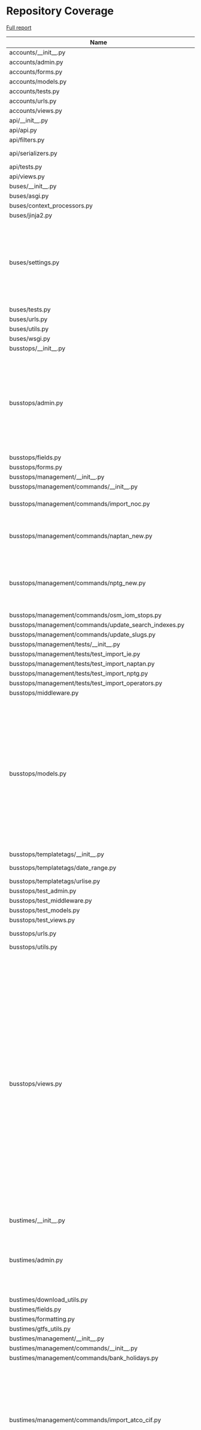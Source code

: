 # Repository Coverage

[Full report](https://htmlpreview.github.io/?https://github.com/jclgoodwin/bustimes.org/blob/python-coverage-comment-action-data/htmlcov/index.html)

| Name                                                            |    Stmts |     Miss |   Cover |   Missing |
|---------------------------------------------------------------- | -------: | -------: | ------: | --------: |
| accounts/\_\_init\_\_.py                                        |        0 |        0 |    100% |           |
| accounts/admin.py                                               |       47 |        0 |    100% |           |
| accounts/forms.py                                               |       57 |        0 |    100% |           |
| accounts/models.py                                              |       32 |        0 |    100% |           |
| accounts/tests.py                                               |      114 |        0 |    100% |           |
| accounts/urls.py                                                |        4 |        0 |    100% |           |
| accounts/views.py                                               |       60 |        1 |     98% |        99 |
| api/\_\_init\_\_.py                                             |        0 |        0 |    100% |           |
| api/api.py                                                      |       11 |        0 |    100% |           |
| api/filters.py                                                  |       67 |        0 |    100% |           |
| api/serializers.py                                              |      111 |        4 |     96% |   221-224 |
| api/tests.py                                                    |        9 |        0 |    100% |           |
| api/views.py                                                    |       94 |        0 |    100% |           |
| buses/\_\_init\_\_.py                                           |        0 |        0 |    100% |           |
| buses/asgi.py                                                   |        4 |        4 |      0% |     10-16 |
| buses/context\_processors.py                                    |        5 |        0 |    100% |           |
| buses/jinja2.py                                                 |       36 |        1 |     97% |        40 |
| buses/settings.py                                               |      121 |       31 |     74% |97-107, 127, 144-152, 208, 227-235, 252-268, 320 |
| buses/tests.py                                                  |        5 |        0 |    100% |           |
| buses/urls.py                                                   |        5 |        0 |    100% |           |
| buses/utils.py                                                  |       23 |        4 |     83% |     35-38 |
| buses/wsgi.py                                                   |        4 |        4 |      0% |     10-16 |
| busstops/\_\_init\_\_.py                                        |        0 |        0 |    100% |           |
| busstops/admin.py                                               |      321 |       14 |     96% |104-110, 185, 244-252, 334-336, 382, 457, 461, 510, 593, 621 |
| busstops/fields.py                                              |        6 |        0 |    100% |           |
| busstops/forms.py                                               |       46 |        0 |    100% |           |
| busstops/management/\_\_init\_\_.py                             |        0 |        0 |    100% |           |
| busstops/management/commands/\_\_init\_\_.py                    |        0 |        0 |    100% |           |
| busstops/management/commands/import\_noc.py                     |      125 |        3 |     98% |155, 179, 238 |
| busstops/management/commands/naptan\_new.py                     |      158 |       11 |     93% |41, 43, 167-176, 219, 268 |
| busstops/management/commands/nptg\_new.py                       |       94 |        7 |     93% |148, 158, 163, 169-170, 172-173 |
| busstops/management/commands/osm\_iom\_stops.py                 |       34 |       34 |      0% |      1-63 |
| busstops/management/commands/update\_search\_indexes.py         |       11 |        0 |    100% |           |
| busstops/management/commands/update\_slugs.py                   |       20 |       20 |      0% |      1-29 |
| busstops/management/tests/\_\_init\_\_.py                       |        0 |        0 |    100% |           |
| busstops/management/tests/test\_import\_ie.py                   |       63 |        0 |    100% |           |
| busstops/management/tests/test\_import\_naptan.py               |       67 |        0 |    100% |           |
| busstops/management/tests/test\_import\_nptg.py                 |       31 |        0 |    100% |           |
| busstops/management/tests/test\_import\_operators.py            |       64 |        0 |    100% |           |
| busstops/middleware.py                                          |       37 |        0 |    100% |           |
| busstops/models.py                                              |      620 |       22 |     96% |271, 296, 322, 440, 477, 527, 553, 609, 643, 681, 833, 866, 937, 949-953, 1038, 1047, 1087, 1102, 1139 |
| busstops/templatetags/\_\_init\_\_.py                           |        0 |        0 |    100% |           |
| busstops/templatetags/date\_range.py                            |       25 |        3 |     88% | 9, 22, 28 |
| busstops/templatetags/urlise.py                                 |       16 |        0 |    100% |           |
| busstops/test\_admin.py                                         |       66 |        0 |    100% |           |
| busstops/test\_middleware.py                                    |       25 |        0 |    100% |           |
| busstops/test\_models.py                                        |      137 |        0 |    100% |           |
| busstops/test\_views.py                                         |      280 |        0 |    100% |           |
| busstops/urls.py                                                |       20 |        2 |     90% |   134-136 |
| busstops/utils.py                                               |       11 |        0 |    100% |           |
| busstops/views.py                                               |      648 |       43 |     93% |140, 481, 507, 545, 690, 708, 768-771, 773, 904-909, 922, 999, 1027-1028, 1033-1034, 1042-1051, 1112, 1208, 1229, 1231, 1310, 1389, 1419-1420, 1423-1427, 1577, 1589-1590, 1595, 1607-1608 |
| bustimes/\_\_init\_\_.py                                        |        0 |        0 |    100% |           |
| bustimes/admin.py                                               |      136 |       14 |     90% |74, 77-78, 89-91, 94-96, 153-157, 180, 201, 204 |
| bustimes/download\_utils.py                                     |       32 |        0 |    100% |           |
| bustimes/fields.py                                              |       31 |        1 |     97% |        12 |
| bustimes/formatting.py                                          |       19 |        0 |    100% |           |
| bustimes/gtfs\_utils.py                                         |       15 |        0 |    100% |           |
| bustimes/management/\_\_init\_\_.py                             |        0 |        0 |    100% |           |
| bustimes/management/commands/\_\_init\_\_.py                    |        0 |        0 |    100% |           |
| bustimes/management/commands/bank\_holidays.py                  |       52 |        1 |     98% |       102 |
| bustimes/management/commands/import\_atco\_cif.py               |      235 |       25 |     89% |28-35, 40, 43-44, 71, 203, 205, 208, 210, 218, 224, 288, 321-326, 366-367, 434 |
| bustimes/management/commands/import\_bod\_timetables.py         |      271 |       25 |     91% |48, 99, 103, 106-109, 114, 119-120, 141, 169, 179, 191-192, 259, 269-273, 289-291, 314, 330-331, 347 |
| bustimes/management/commands/import\_gtfs.py                    |      227 |        6 |     97% |69, 122-123, 135, 142, 339 |
| bustimes/management/commands/import\_gtfs\_ember.py             |      149 |        9 |     94% |82, 87, 105, 130, 171, 182, 192, 269-270 |
| bustimes/management/commands/import\_gtfs\_flixbus.py           |      184 |        8 |     96% |79, 144, 214, 313-314, 338-339, 353 |
| bustimes/management/commands/import\_ni.py                      |       31 |        0 |    100% |           |
| bustimes/management/commands/import\_passenger.py               |      116 |       35 |     70% |51-54, 56-58, 64, 103, 113-117, 143-180 |
| bustimes/management/commands/import\_tnds.py                    |       43 |        0 |    100% |           |
| bustimes/management/commands/import\_transxchange.py            |      799 |       85 |     89% |85, 100, 146-147, 229-230, 237, 241, 267-271, 320-321, 331, 339-340, 395, 399, 401, 501, 563-577, 597, 600, 712, 754-755, 792-793, 795-796, 840, 851, 873, 895, 921, 925-927, 939-940, 983-987, 1028, 1038-1043, 1057, 1081, 1089, 1091-1094, 1115, 1142, 1181, 1212-1213, 1240-1242, 1249, 1254-1255, 1271, 1276, 1289, 1314, 1340-1341, 1377-1378, 1429 |
| bustimes/management/commands/poo.py                             |       33 |       33 |      0% |      1-63 |
| bustimes/management/commands/suggest\_bod.py                    |       36 |       36 |      0% |      1-51 |
| bustimes/management/tests/\_\_init\_\_.py                       |        0 |        0 |    100% |           |
| bustimes/management/tests/test\_bank\_holidays.py               |       20 |        0 |    100% |           |
| bustimes/management/tests/test\_import\_atco\_cif.py            |       70 |        0 |    100% |           |
| bustimes/management/tests/test\_import\_bod.py                  |      242 |        0 |    100% |           |
| bustimes/management/tests/test\_import\_gtfs.py                 |      103 |        0 |    100% |           |
| bustimes/management/tests/test\_import\_gtfs\_ember\_flixbus.py |       79 |        0 |    100% |           |
| bustimes/management/tests/test\_import\_ni.py                   |       21 |        0 |    100% |           |
| bustimes/management/tests/test\_import\_passenger.py            |       23 |        0 |    100% |           |
| bustimes/management/tests/test\_import\_transxchange.py         |      754 |        0 |    100% |           |
| bustimes/management/tests/test\_tnds.py                         |       19 |        0 |    100% |           |
| bustimes/models.py                                              |      342 |        8 |     98% |111, 375, 378, 407, 452-455, 487 |
| bustimes/test\_get\_trip.py                                     |       31 |        0 |    100% |           |
| bustimes/tests.py                                               |      129 |        0 |    100% |           |
| bustimes/timetables.py                                          |      615 |       64 |     90% |39-52, 162-173, 204-205, 222-234, 286, 298-301, 313, 327-332, 346, 365, 440, 443, 459-462, 464, 491, 603-618, 704-705, 776, 922-924 |
| bustimes/urls.py                                                |        3 |        0 |    100% |           |
| bustimes/utils.py                                               |      180 |       11 |     94% |156, 211, 237-239, 259-260, 329, 346-347, 395 |
| bustimes/views.py                                               |      383 |       66 |     83% |195-196, 199-200, 216-218, 226-235, 237-245, 252, 274, 364, 373, 409, 415, 495, 585, 609-611, 628, 632-660, 688-699, 708-714 |
| departures/\_\_init\_\_.py                                      |        0 |        0 |    100% |           |
| departures/avl.py                                               |       12 |        1 |     92% |        14 |
| departures/gtfsr.py                                             |       91 |        2 |     98% |   91, 111 |
| departures/live.py                                              |      134 |       14 |     90% |44, 59, 61, 63, 80-85, 146, 157, 169, 183 |
| departures/sources.py                                           |      224 |       34 |     85% |34, 58, 63, 67, 100, 116, 126, 129-131, 141-148, 153-154, 168-169, 177-178, 245, 324, 341, 414, 418-419, 425-426, 429, 437 |
| departures/test\_gtfsr\_trip\_updates.py                        |       45 |        0 |    100% |           |
| departures/test\_gtfsr\_vehicle\_positions.py                   |       33 |        0 |    100% |           |
| departures/test\_live.py                                        |      111 |        0 |    100% |           |
| disruptions/\_\_init\_\_.py                                     |        0 |        0 |    100% |           |
| disruptions/admin.py                                            |       33 |        1 |     97% |        69 |
| disruptions/models.py                                           |       86 |        6 |     93% |47, 76, 100, 108, 118, 146 |
| disruptions/siri\_sx.py                                         |      124 |       14 |     89% |54, 74, 86-89, 100-101, 132, 142-146 |
| disruptions/tasks.py                                            |        5 |        5 |      0% |       1-7 |
| disruptions/test\_siri\_sx.py                                   |       48 |        0 |    100% |           |
| disruptions/test\_tfl\_disruptions.py                           |       34 |        0 |    100% |           |
| disruptions/tests.py                                            |       16 |        0 |    100% |           |
| disruptions/tfl\_disruptions.py                                 |       91 |        2 |     98% |    49, 85 |
| disruptions/urls.py                                             |        3 |        0 |    100% |           |
| disruptions/views.py                                            |       23 |        0 |    100% |           |
| fares/\_\_init\_\_.py                                           |        0 |        0 |    100% |           |
| fares/admin.py                                                  |       37 |        1 |     97% |        31 |
| fares/forms.py                                                  |       26 |        3 |     88% | 18, 41-42 |
| fares/management/commands/\_\_init\_\_.py                       |        0 |        0 |    100% |           |
| fares/management/commands/import\_netex\_fares.py               |      353 |       59 |     83% |28, 69-70, 121, 128-130, 223-224, 323, 367-368, 449, 528-535, 555, 564-565, 583-588, 595-632, 652-653, 663-664, 670-679 |
| fares/management/commands/mytrip\_ticketing.py                  |       34 |        0 |    100% |           |
| fares/models.py                                                 |      176 |        8 |     95% |60, 142, 217, 222, 245-246, 250-251 |
| fares/mytrip.py                                                 |       53 |        2 |     96% |     49-50 |
| fares/test\_mytrip.py                                           |       47 |        0 |    100% |           |
| fares/tests.py                                                  |       79 |        0 |    100% |           |
| fares/urls.py                                                   |        3 |        0 |    100% |           |
| fares/views.py                                                  |       44 |        0 |    100% |           |
| manage.py                                                       |        6 |        0 |    100% |           |
| transxchange/\_\_init\_\_.py                                    |        0 |        0 |    100% |           |
| transxchange/test\_txc.py                                       |       23 |        0 |    100% |           |
| transxchange/txc.py                                             |      485 |       19 |     96% |54, 125, 131, 176, 236, 264, 310-317, 384, 386, 430, 451, 513, 546-547, 702, 733 |
| vehicles/\_\_init\_\_.py                                        |        0 |        0 |    100% |           |
| vehicles/admin.py                                               |      254 |       24 |     91% |32, 60, 87, 89, 205, 223-224, 233, 260-261, 264-265, 288, 294, 296, 298, 301, 330, 346, 352, 456, 516-518 |
| vehicles/apps.py                                                |        6 |        0 |    100% |           |
| vehicles/context\_processors.py                                 |       14 |        0 |    100% |           |
| vehicles/fields.py                                              |       23 |        0 |    100% |           |
| vehicles/filters.py                                             |       20 |        0 |    100% |           |
| vehicles/form\_fields.py                                        |       15 |        0 |    100% |           |
| vehicles/forms.py                                               |       94 |        3 |     97% |130, 168, 206 |
| vehicles/management/\_\_init\_\_.py                             |        0 |        0 |    100% |           |
| vehicles/management/commands/\_\_init\_\_.py                    |        0 |        0 |    100% |           |
| vehicles/management/commands/compute\_blocks.py                 |       27 |       27 |      0% |      1-47 |
| vehicles/management/commands/import\_bod\_avl.py                |      400 |       55 |     86% |51, 126, 142, 152-153, 196-199, 202-205, 248, 264, 279-280, 302-320, 371, 373, 379, 410, 416, 431-432, 473-486, 514, 521-522, 537, 566, 600, 696, 708, 712 |
| vehicles/management/commands/import\_bushub.py                  |       87 |       18 |     79% |23-24, 28-29, 32-33, 37, 41, 49, 60, 63, 79-80, 89, 99, 118, 126, 152 |
| vehicles/management/commands/import\_edinburgh.py               |       63 |        4 |     94% |44, 72, 78-79 |
| vehicles/management/commands/import\_first.py                   |      122 |       21 |     83% |28, 32, 52, 54, 75-76, 82, 98-99, 108, 130-142, 147, 206-207, 209 |
| vehicles/management/commands/import\_gtfsr\_ember.py            |       44 |        1 |     98% |        53 |
| vehicles/management/commands/import\_gtfsr\_ie.py               |       96 |        4 |     96% |94, 140, 149, 156 |
| vehicles/management/commands/import\_live\_jersey.py            |       44 |        3 |     93% |27, 31, 39 |
| vehicles/management/commands/import\_polar.py                   |       84 |       28 |     67% |13-14, 25, 29, 33, 41, 44, 49-55, 61-63, 67, 77-78, 81, 95-98, 101, 114, 121 |
| vehicles/management/commands/import\_stagecoach\_avl.py         |       72 |        5 |     93% |123, 133, 138-139, 171 |
| vehicles/management/commands/import\_translink\_avl.py          |       58 |        7 |     88% |14, 68-71, 105-106 |
| vehicles/management/commands/listen.py                          |       22 |        0 |    100% |           |
| vehicles/management/commands/newport.py                         |       43 |        2 |     95% |    45, 61 |
| vehicles/management/commands/signalr.py                         |       79 |        0 |    100% |           |
| vehicles/management/commands/siri\_vm\_subscribe.py             |       27 |        7 |     74% |     29-58 |
| vehicles/management/import\_live\_vehicles.py                   |      305 |       32 |     90% |112, 128, 134-136, 138, 160, 169, 183, 192-195, 204, 225, 230, 237-240, 247, 310-311, 352, 355-356, 377-378, 480, 518-519, 529, 549 |
| vehicles/management/tests/\_\_init\_\_.py                       |        0 |        0 |    100% |           |
| vehicles/management/tests/test\_bod\_avl.py                     |      293 |        0 |    100% |           |
| vehicles/management/tests/test\_bushub.py                       |       48 |        0 |    100% |           |
| vehicles/management/tests/test\_edinburgh.py                    |       49 |        0 |    100% |           |
| vehicles/management/tests/test\_first.py                        |       33 |        0 |    100% |           |
| vehicles/management/tests/test\_import\_live\_jersey.py         |       31 |        0 |    100% |           |
| vehicles/management/tests/test\_listen.py                       |       15 |        0 |    100% |           |
| vehicles/management/tests/test\_newport.py                      |       23 |        0 |    100% |           |
| vehicles/management/tests/test\_polar.py                        |       33 |        0 |    100% |           |
| vehicles/management/tests/test\_signalr.py                      |       28 |        0 |    100% |           |
| vehicles/management/tests/test\_siri\_post.py                   |       51 |        0 |    100% |           |
| vehicles/management/tests/test\_stagecoach\_avl.py              |       33 |        0 |    100% |           |
| vehicles/management/tests/test\_stats.py                        |       24 |        0 |    100% |           |
| vehicles/management/tests/test\_translink\_avl.py               |       22 |        0 |    100% |           |
| vehicles/models.py                                              |      502 |       35 |     93% |75, 193, 218, 285, 304, 310, 382, 388, 439, 460, 575-576, 589, 597, 614-616, 624-625, 628-629, 634-635, 660, 681-685, 723-726, 781, 790, 806 |
| vehicles/rtpi.py                                                |       76 |        1 |     99% |        28 |
| vehicles/signals.py                                             |       11 |        0 |    100% |           |
| vehicles/tasks.py                                               |      136 |       22 |     84% |80, 85, 95, 102-105, 108, 110, 119, 132, 136-137, 155, 169, 182, 188-189, 197, 249-250, 253 |
| vehicles/test\_models.py                                        |       62 |        0 |    100% |           |
| vehicles/test\_schedule\_adherence.py                           |       75 |        0 |    100% |           |
| vehicles/tests.py                                               |      449 |        0 |    100% |           |
| vehicles/time\_aware\_polyline.py                               |       56 |       28 |     50% |18, 36, 49, 54, 57, 87-98, 106-120 |
| vehicles/urls.py                                                |        4 |        0 |    100% |           |
| vehicles/utils.py                                               |      116 |        5 |     96% |41, 144, 156-157, 161 |
| vehicles/views.py                                               |      604 |       53 |     91% |351-352, 392, 419, 443-444, 463-464, 477, 495-496, 548, 566-567, 572, 588-589, 607-626, 704-705, 717, 825, 827, 829, 834, 879-880, 892-894, 981, 984-985, 995, 1011-1016, 1063-1065, 1084-1085, 1103-1113, 1117, 1119 |
| vosa/\_\_init\_\_.py                                            |        0 |        0 |    100% |           |
| vosa/admin.py                                                   |       36 |        0 |    100% |           |
| vosa/management/commands/\_\_init\_\_.py                        |        0 |        0 |    100% |           |
| vosa/management/commands/import\_vosa.py                        |      162 |        3 |     98% |25-26, 206 |
| vosa/models.py                                                  |       75 |        0 |    100% |           |
| vosa/tests.py                                                   |       60 |        0 |    100% |           |
| vosa/urls.py                                                    |        3 |        0 |    100% |           |
| vosa/views.py                                                   |       57 |        0 |    100% |           |
|                                                       **TOTAL** | **16802** | **1194** | **93%** |           |


## Setup coverage badge

Below are examples of the badges you can use in your main branch `README` file.

### Direct image

[![Coverage badge](https://raw.githubusercontent.com/jclgoodwin/bustimes.org/python-coverage-comment-action-data/badge.svg)](https://htmlpreview.github.io/?https://github.com/jclgoodwin/bustimes.org/blob/python-coverage-comment-action-data/htmlcov/index.html)

This is the one to use if your repository is private or if you don't want to customize anything.

### [Shields.io](https://shields.io) Json Endpoint

[![Coverage badge](https://img.shields.io/endpoint?url=https://raw.githubusercontent.com/jclgoodwin/bustimes.org/python-coverage-comment-action-data/endpoint.json)](https://htmlpreview.github.io/?https://github.com/jclgoodwin/bustimes.org/blob/python-coverage-comment-action-data/htmlcov/index.html)

Using this one will allow you to [customize](https://shields.io/endpoint) the look of your badge.
It won't work with private repositories. It won't be refreshed more than once per five minutes.

### [Shields.io](https://shields.io) Dynamic Badge

[![Coverage badge](https://img.shields.io/badge/dynamic/json?color=brightgreen&label=coverage&query=%24.message&url=https%3A%2F%2Fraw.githubusercontent.com%2Fjclgoodwin%2Fbustimes.org%2Fpython-coverage-comment-action-data%2Fendpoint.json)](https://htmlpreview.github.io/?https://github.com/jclgoodwin/bustimes.org/blob/python-coverage-comment-action-data/htmlcov/index.html)

This one will always be the same color. It won't work for private repos. I'm not even sure why we included it.

## What is that?

This branch is part of the
[python-coverage-comment-action](https://github.com/marketplace/actions/python-coverage-comment)
GitHub Action. All the files in this branch are automatically generated and may be
overwritten at any moment.